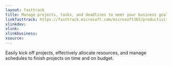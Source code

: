 ```yaml
---
layout: fasttrack
title: Manage projects, tasks, and deadlines to meet your business goals
linkfasttrack: https://fasttrack.microsoft.com/microsoft365/productivitylibrary/Manage-projects-tasks-and-deadlines-to-meet-your-business-goals 
xlinkdev: 
xlink: 
xlinkbusiness: 
xsource: 
---
```

Easily kick off projects, effectively allocate resources, and manage schedules to finish projects on time and on budget.